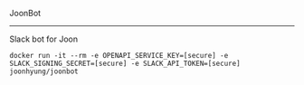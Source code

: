 JoonBot

---
Slack bot for Joon

```shell script
docker run -it --rm -e OPENAPI_SERVICE_KEY=[secure] -e SLACK_SIGNING_SECRET=[secure] -e SLACK_API_TOKEN=[secure] joonhyung/joonbot
```
